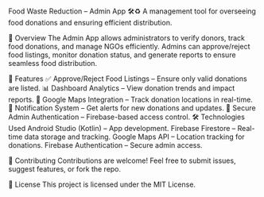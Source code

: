 Food Waste Reduction – Admin App 🛠️♻️
A management tool for overseeing food donations and ensuring efficient distribution.

🚀 Overview
The Admin App allows administrators to verify donors, track food donations, and manage NGOs efficiently. Admins can approve/reject food listings, monitor donation status, and generate reports to ensure seamless food distribution.

📱 Features
✅ Approve/Reject Food Listings – Ensure only valid donations are listed.
📊 Dashboard Analytics – View donation trends and impact reports.
📍 Google Maps Integration – Track donation locations in real-time.
🔔 Notification System – Get alerts for new donations and updates.
🔐 Secure Admin Authentication – Firebase-based access control.
🛠 Technologies Used
Android Studio (Kotlin) – App development.
Firebase Firestore – Real-time data storage and tracking.
Google Maps API – Location tracking for donations.
Firebase Authentication – Secure admin access.

👥 Contributing
Contributions are welcome! Feel free to submit issues, suggest features, or fork the repo.

📜 License
This project is licensed under the MIT License.

